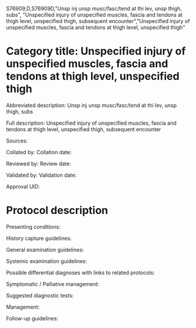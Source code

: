 S76909,D,S76909D,"Unsp inj unsp musc/fasc/tend at thi lev, unsp thigh, subs", "Unspecified injury of unspecified muscles, fascia and tendons at thigh level, unspecified thigh, subsequent encounter","Unspecified injury of unspecified muscles, fascia and tendons at thigh level, unspecified thigh"
# Category title: Unspecified injury of unspecified muscles, fascia and tendons at thigh level, unspecified thigh

Abbreviated description: Unsp inj unsp musc/fasc/tend at thi lev, unsp thigh, subs

Full description: Unspecified injury of unspecified muscles, fascia and tendons at thigh level, unspecified thigh, subsequent encounter

Sources:

Collated by:
Collation date:

Reviewed by:
Review date:

Validated by:
Validation date:

Approval UID:

# Protocol description

Presenting conditions:

History capture guidelines:

General examination guidelines:

Systemic examination guidelines:

Possible differential diagnoses with links to related protocols:

Symptomatic / Palliative management:

Suggested diagnostic tests:

Management:

Follow-up guidelines:
